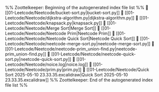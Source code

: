 %% Zoottelkeeper: Beginning of the autogenerated index file list  %%
📄 [[01-Leetcode/Neetcode/bucket-sort.py|bucket-sort.py]]
📄 [[01-Leetcode/Neetcode/dijkstra-algorithm.py|dijkstra-algorithm.py]]
📄 [[01-Leetcode/Neetcode/knapsack.py|knapsack.py]]
📄 [[01-Leetcode/Neetcode/Merge Sort|Merge Sort]]
📄 [[01-Leetcode/Neetcode/Neetcode Prim|Neetcode Prim]]
📄 [[01-Leetcode/Neetcode/Neetcode Quick Sort|Neetcode Quick Sort]]
📄 [[01-Leetcode/Neetcode/neetcode-merge-sort.py|neetcode-merge-sort.py]]
📄 [[01-Leetcode/Neetcode/neetcode-prim_union-find.py|neetcode-prim_union-find.py]]
📄 [[01-Leetcode/Neetcode/neetcode-quick-sort.py|neetcode-quick-sort.py]]
📄 [[01-Leetcode/Neetcode/noice.log|noice.log]]
📄 [[01-Leetcode/Neetcode/prim.py|prim.py]]
📄 [[01-Leetcode/Neetcode/Quick Sort 2025-05-10 23.33.35.excalidraw|Quick Sort 2025-05-10 23.33.35.excalidraw]]
%% Zoottelkeeper: End of the autogenerated index file list  %%
